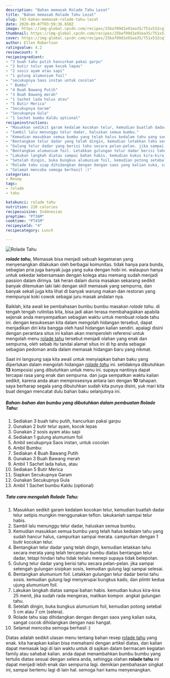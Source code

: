 ```yaml
---
description: "Bahan memasak Rolade Tahu Lezat"
title: "Bahan memasak Rolade Tahu Lezat"
slug: 743-bahan-memasak-rolade-tahu-lezat
date: 2020-09-07T03:59:36.650Z
image: https://img-global.cpcdn.com/recipes/25baf09d1e91ea35/751x532cq70/rolade-tahu-foto-resep-utama.jpg
thumbnail: https://img-global.cpcdn.com/recipes/25baf09d1e91ea35/751x532cq70/rolade-tahu-foto-resep-utama.jpg
cover: https://img-global.cpcdn.com/recipes/25baf09d1e91ea35/751x532cq70/rolade-tahu-foto-resep-utama.jpg
author: Ellen Robertson
ratingvalue: 4.2
reviewcount: 9
recipeingredient:
- "3 buah tahu putih hancurkan pakai garpu"
- "2 butir telur ayam kocok lepas"
- "2 sosis ayam atau sapi"
- "1 gulung alumunium foil"
- "secukupnya Saos instan untuk cocolan"
- " Bumbu"
- "4 Buah Bawang Putih"
- "3 Buah Bawang merah"
- "1 Sachet lada halus atau"
- "5 Butir Merica"
- "Secukupnya Garam"
- "Secukupnya Gula"
- "1 Sachet bumbu Kaldu optional"
recipeinstructions:
- "Masukkan sedikit garam kedalam kocokan telur, kemudian buatlah dadar telur setipis mungkin menggunakan teflon. lakukanlah sampai telur habis."
- "Sambil lalu menunggu telur dadar, haluskan semua bumbu."
- "Kemudian masukkan semua bumbu yang telah halus kedalam tahu yang sudah hancur halus, campurkan sampai merata. campurkan dengan 1 butir kocokan telur."
- "Bentangkan telur dadar yang telah dingin, kemudian letakkan tahu secara merata yang telah tercampur bumbu diatas bentangan telur dadar, tetapi hindari tahu tidak terlalu menepi supaya tidak belepotan."
- "Gulung telur dadar yang berisi tahu secara pelan-pelan. jika sampai setengah gulungan sisipkan sosis, kemudian gulung lagi sampai selesai."
- "Bentangkan alumunium foil. Letakkan gulungan telur dadar berisi tahu sosis. kemudian gulung lagi menyerupai bungkus kado, dan plintir kedua ujung alumunium foil."
- "Lakukan langkah diatas sampai bahan habis. kemudian kukus kira-kira 25 menit, jika sudah rada mengeras, matikan kompor. angkat gulungan tahu."
- "Setelah dingin, buka bungkus alumunium foil, kemudian potong setebal 5 cm atau 7 cm (selera)."
- "Rolade tahu siap dihidangkan dengan dengan saos yang kalian suka, sangat cocok dihidangkan dengan nasi hangat."
- "Selamat mencoba semoga berhasil :)"
categories:
- Resep
tags:
- rolade
- tahu

katakunci: rolade tahu 
nutrition: 220 calories
recipecuisine: Indonesian
preptime: "PT36M"
cooktime: "PT45M"
recipeyield: "4"
recipecategory: Lunch

---
```



![Rolade Tahu](https://img-global.cpcdn.com/recipes/25baf09d1e91ea35/751x532cq70/rolade-tahu-foto-resep-utama.jpg)

<b><i>rolade tahu</i></b>, Memasak bisa menjadi sebuah kegemaran yang menyenangkan dilakukan oleh berbagai komunitas. tidak hanya para bunda, sebagian pria juga banyak juga yang suka dengan hobi ini. walaupun hanya untuk sekedar kebersamaan dengan kolega atau memang sudah menjadi passion dalam dirinya. tak heran dalam dunia masakan sekarang sedikit banyak ditemukan laki laki dengan skill memasak yang sempurna, dan banyak sekali juga kita lihat di banyak warung makan dan restoran yang mempunyai koki cowok sebagai juru masak andalan nya.



Baiklah, kita awali ke pembahasan bumbu bumbu masakan <i>rolade tahu</i>. di tengah tengah rutinitas kita, bisa jadi akan terasa membahagiakan apabila sejenak anda menyempatkan sebagian waktu untuk membuat rolade tahu ini. dengan kesuksesan kita dalam mengolah hidangan tersebut, dapat menjadikan diri kita bangga oleh hasil hidangan kalian sendiri. apalagi disini dengan perantara situs ini kalian akan memperoleh referensi untuk mengolah menu <u>rolade tahu</u> tersebut menjadi olahan yang enak dan sempurna, oleh sebab itu tandai alamat situs ini di hp anda sebagai sebagian pedoman anda dalam memasak hidangan baru yang nikmat.


Saat ini langsung saja kita awali untuk menyiapkan bahan baku yang diperlukan dalam mengolah hidangan <u><i>rolade tahu</i></u> ini. setidaknya dibutuhkan <b>13</b> komposisi yang dibutuhkan untuk menu ini. supaya nantinya dapat tercapai rasa yang enak dan sempurna. dan juga sempatkan waktu kalian sedikit, karena anda akan memprosesnya antara lain dengan <b>10</b> tahapan. saya berharap segala yang dibutuhkan sudah kita punya disini, yuk mari kita buat dengan mencatat dulu bahan baku selanjutnya ini.

<!--inarticleads1-->

##### Bahan-bahan dan bumbu yang dibutuhkan dalam pembuatan Rolade Tahu:

1. Sediakan 3 buah tahu putih, hancurkan pakai garpu
1. Gunakan 2 butir telur ayam, kocok lepas
1. Gunakan 2 sosis ayam atau sapi
1. Sediakan 1 gulung alumunium foil
1. Ambil secukupnya Saos instan, untuk cocolan
1. Ambil  Bumbu:
1. Sediakan 4 Buah Bawang Putih
1. Gunakan 3 Buah Bawang merah
1. Ambil 1 Sachet lada halus, atau
1. Sediakan 5 Butir Merica
1. Siapkan Secukupnya Garam
1. Gunakan Secukupnya Gula
1. Ambil 1 Sachet bumbu Kaldu (optional)




<!--inarticleads2-->

##### Tata cara mengolah Rolade Tahu:

1. Masukkan sedikit garam kedalam kocokan telur, kemudian buatlah dadar telur setipis mungkin menggunakan teflon. lakukanlah sampai telur habis.
1. Sambil lalu menunggu telur dadar, haluskan semua bumbu.
1. Kemudian masukkan semua bumbu yang telah halus kedalam tahu yang sudah hancur halus, campurkan sampai merata. campurkan dengan 1 butir kocokan telur.
1. Bentangkan telur dadar yang telah dingin, kemudian letakkan tahu secara merata yang telah tercampur bumbu diatas bentangan telur dadar, tetapi hindari tahu tidak terlalu menepi supaya tidak belepotan.
1. Gulung telur dadar yang berisi tahu secara pelan-pelan. jika sampai setengah gulungan sisipkan sosis, kemudian gulung lagi sampai selesai.
1. Bentangkan alumunium foil. Letakkan gulungan telur dadar berisi tahu sosis. kemudian gulung lagi menyerupai bungkus kado, dan plintir kedua ujung alumunium foil.
1. Lakukan langkah diatas sampai bahan habis. kemudian kukus kira-kira 25 menit, jika sudah rada mengeras, matikan kompor. angkat gulungan tahu.
1. Setelah dingin, buka bungkus alumunium foil, kemudian potong setebal 5 cm atau 7 cm (selera).
1. Rolade tahu siap dihidangkan dengan dengan saos yang kalian suka, sangat cocok dihidangkan dengan nasi hangat.
1. Selamat mencoba semoga berhasil :)




Diatas adalah sedikit ulasan menu tentang bahan resep <u>rolade tahu</u> yang enak. kita harapkan kalian bisa memahami dengan artikel diatas, dan kalian dapat memasak lagi di lain waktu untuk di sajikan dalam bermacam kegiatan family atau sahabat kalian. anda dapat menambahkan bumbu bumbu yang tertulis diatas sesuai dengan selera anda, sehingga olahan <b>rolade tahu</b> ini dapat menjadi lebih enak dan sempurna lagi. demikian pembahasan singkat ini, sampai bertemu lagi di lain hal. semoga hari kamu menyenangkan.
